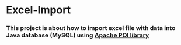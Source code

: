 # Excel-Import
### This project is about how to import excel file with data into Java database (MySQL) using [Apache POI library](https://poi.apache.org)
